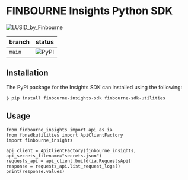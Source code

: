 # FINBOURNE Insights Python SDK

![LUSID_by_Finbourne](https://content.finbourne.com/LUSID_repo.png)

| branch | status |
| --- | --- |
| `main` |  ![PyPI](https://img.shields.io/pypi/v/finbourne-insights-sdk?color=blue)

## Installation

The PyPi package for the Insights SDK can installed using the following:

```
$ pip install finbourne-insights-sdk finbourne-sdk-utilities
```

## Usage

```
from finbourne_insights import api as ia
from fbnsdkutilities import ApiClientFactory
import finbourne_insights

api_client = ApiClientFactory(finbourne_insights, api_secrets_filename="secrets.json")
requests_api = api_client.build(ia.RequestsApi)
response = requests_api.list_request_logs()
print(response.values)
```

